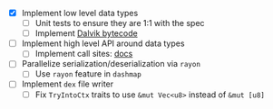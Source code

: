 - [x] Implement low level data types
  - [ ] Unit tests to ensure they are 1:1 with the spec
  - [ ] Implement [Dalvik bytecode](https://source.android.com/docs/core/runtime/dalvik-bytecode)
- [ ] Implement high level API around data types
  - [ ] Implement call sites: [docs](https://source.android.com/docs/core/runtime/dex-format#call-site-item)
- [ ] Parallelize serialization/deserialization via `rayon`
  - [ ] Use `rayon` feature in `dashmap`
- [ ] Implement `dex` file writer
  - [ ] Fix `TryIntoCtx` traits to use `&mut Vec<u8>` instead of `&mut [u8]`